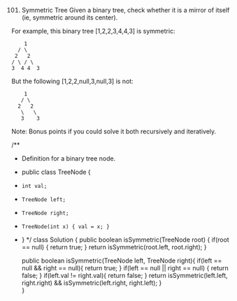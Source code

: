  101. Symmetric Tree
 Given a binary tree, check whether it is a mirror of itself (ie, symmetric around its center).

 For example, this binary tree [1,2,2,3,4,4,3] is symmetric:
 ```
     1
   / \
  2   2
 / \ / \
3  4 4  3
```

But the following [1,2,2,null,3,null,3] is not:
```
    1
   / \
  2   2
   \   \
   3    3
```

Note:
Bonus points if you could solve it both recursively and iteratively.



 /**
 * Definition for a binary tree node.
 * public class TreeNode {
 *     int val;
 *     TreeNode left;
 *     TreeNode right;
 *     TreeNode(int x) { val = x; }
 * }
 */
class Solution {
    public boolean isSymmetric(TreeNode root) {
        if(root == null) {
            return true;
        }
        return isSymmetric(root.left, root.right);
    }
    
    public boolean isSymmetric(TreeNode left, TreeNode right){
        if(left == null && right == null){
            return true;
        }
        if(left == null || right == null) {
            return false;
        }
        if(left.val != right.val){
            return false;
        }
        return isSymmetric(left.left, right.right) && isSymmetric(left.right, right.left);
    }    
}
